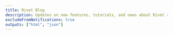 ```yaml
---
title: Rivet Blog
description: Updates on new features, tutorials, and news about Rivet releases.
excludeFromNotifications: true
outputs: ["html", "json"]
---
```

